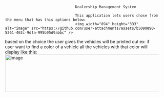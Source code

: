                                     Dealership Management System

                                    This application lets users chose from the menu that has this options below:
                                    <img width="894" height="333" alt="image" src="https://github.com/user-attachments/assets/b5090890-5361-463c-9dfa-995b05d9abbc" />
based on the choice the user gives the vehicles will be printed out ex: if user want to find a color of a vehicle all the vehicles with that color will display like this:
<img width="641" height="123" alt="image" src="https://github.com/user-attachments/assets/944b786a-0d78-4244-9443-755e1101919f" />

 
